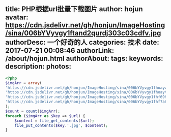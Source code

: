 title: PHP根据url批量下载图片
author: hojun
avatar: https://cdn.jsdelivr.net/gh/honjun/ImageHosting/sina/006bYVyvgy1ftand2qurdj303c03cdfv.jpg
authorDesc: 一个好奇的人
categories: 技术
date: 2017-07-21 00:08:46
authorLink: /about/hojun.html
authorAbout:
tags:
keywords:
description:
photos:
---
```php
<?php
$imgArr = array(
'https://cdn.jsdelivr.net/gh/honjun/ImageHosting/sina/006bYVyvgy1fhoaywi4qaj307g037q2r.jpg',
'https://cdn.jsdelivr.net/gh/honjun/ImageHosting/sina/006bYVyvgy1fhoaytokqnj308o02g3yd.jpg',
'https://cdn.jsdelivr.net/gh/honjun/ImageHosting/sina/006bYVyvgy1fhf69hzfxej30ip09lmxs.jpg',
'https://cdn.jsdelivr.net/gh/honjun/ImageHosting/sina/006bYVyvgy1fhf7a6r8ykj30jy0lcac0.jpg',
);
$count = count($imgArr);
foreach ($imgArr as $key => $url) {
	$content = file_get_contents($url);
	file_put_contents($key.'.jpg', $content);
}
```